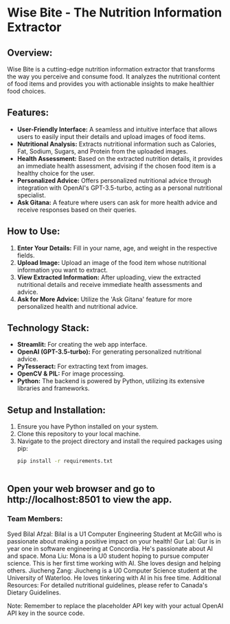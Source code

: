 # Wise Bite - The Nutrition Information Extractor

## Overview:
Wise Bite is a cutting-edge nutrition information extractor that transforms the way you perceive and consume food. It analyzes the nutritional content of food items and provides you with actionable insights to make healthier food choices.

## Features:
- **User-Friendly Interface:** A seamless and intuitive interface that allows users to easily input their details and upload images of food items.
- **Nutritional Analysis:** Extracts nutritional information such as Calories, Fat, Sodium, Sugars, and Protein from the uploaded images.
- **Health Assessment:** Based on the extracted nutrition details, it provides an immediate health assessment, advising if the chosen food item is a healthy choice for the user.
- **Personalized Advice:** Offers personalized nutritional advice through integration with OpenAI's GPT-3.5-turbo, acting as a personal nutritional specialist.
- **Ask Gitana:** A feature where users can ask for more health advice and receive responses based on their queries.

## How to Use:
1. **Enter Your Details:** Fill in your name, age, and weight in the respective fields.
2. **Upload Image:** Upload an image of the food item whose nutritional information you want to extract.
3. **View Extracted Information:** After uploading, view the extracted nutritional details and receive immediate health assessments and advice.
4. **Ask for More Advice:** Utilize the 'Ask Gitana' feature for more personalized health and nutritional advice.

## Technology Stack:
- **Streamlit:** For creating the web app interface.
- **OpenAI (GPT-3.5-turbo):** For generating personalized nutritional advice.
- **PyTesseract:** For extracting text from images.
- **OpenCV & PIL:** For image processing.
- **Python:** The backend is powered by Python, utilizing its extensive libraries and frameworks.

## Setup and Installation:
1. Ensure you have Python installed on your system.
2. Clone this repository to your local machine.
3. Navigate to the project directory and install the required packages using pip:
   ```sh
   pip install -r requirements.txt



## Open your web browser and go to http://localhost:8501 to view the app.
### Team Members:
Syed Bilal Afzal: Bilal is a U1 Computer Engineering Student at McGill who is passionate about making a positive impact on your health!
Gur Lal: Gur is in year one in software engineering at Concordia. He's passionate about AI and space.
Mona Liu: Mona is a U0 student hoping to pursue computer science. This is her first time working with AI. She loves design and helping others.
Jiucheng Zang: Jiucheng is a U0 Computer Science student at the University of Waterloo. He loves tinkering with AI in his free time.
Additional Resources:
For detailed nutritional guidelines, please refer to Canada's Dietary Guidelines.

Note:
Remember to replace the placeholder API key with your actual OpenAI API key in the source code.
